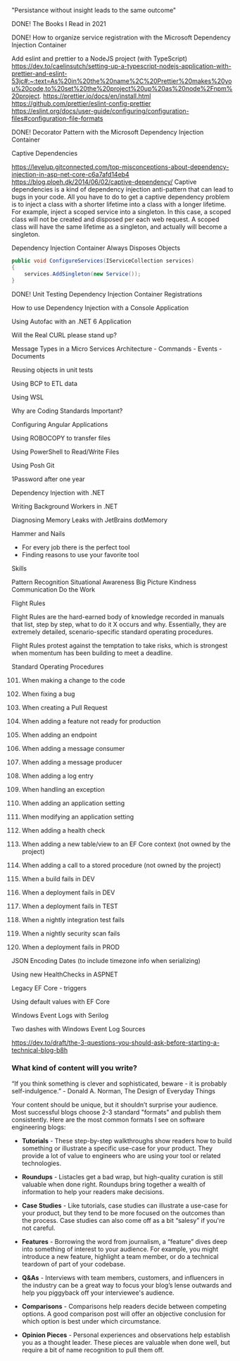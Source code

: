 "Persistance without insight leads to the same outcome"

DONE! The Books I Read in 2021

DONE! How to organize service registration with the Microsoft Dependency Injection Container


Add eslint and prettier to a NodeJS project (with TypeScript)
https://dev.to/caelinsutch/setting-up-a-typescript-nodejs-application-with-prettier-and-eslint-53jc#:~:text=As%20in%20the%20name%2C%20Prettier%20makes%20you%20code,to%20set%20the%20project%20up%20as%20node%2Fnpm%20project.
https://prettier.io/docs/en/install.html
https://github.com/prettier/eslint-config-prettier
https://eslint.org/docs/user-guide/configuring/configuration-files#configuration-file-formats

DONE! Decorator Pattern with the Microsoft Dependency Injection Container

Captive Dependencies

https://levelup.gitconnected.com/top-misconceptions-about-dependency-injection-in-asp-net-core-c6a7afd14eb4
https://blog.ploeh.dk/2014/06/02/captive-dependency/
Captive dependencies is a kind of dependency injection anti-pattern that can lead to bugs in your code.
All you have to do to get a captive dependency problem is to inject a class with a shorter lifetime into a class with a longer lifetime. For example, inject a scoped service into a singleton. In this case, a scoped class will not be created and disposed per each web request. A scoped class will have the same lifetime as a singleton, and actually will become a singleton.

Dependency Injection Container Always Disposes Objects

```C#
public void ConfigureServices(IServiceCollection services)
{
    services.AddSingleton(new Service());
}
```

DONE! Unit Testing Dependency Injection Container Registrations

How to use Dependency Injection with a Console Application

Using Autofac with an .NET 6 Application


Will the Real CURL please stand up?

Message Types in a Micro Services Architecture
    - Commands
    - Events
    - Documents

Reusing objects in unit tests

Using BCP to ETL data

Using WSL 

Why are Coding Standards Important?

Configuring Angular Applications




Using ROBOCOPY to transfer files

Using PowerShell to Read/Write Files

Using Posh Git

1Password after one year

Dependency Injection with .NET

Writing Background Workers in .NET

Diagnosing Memory Leaks with JetBrains dotMemory


Hammer and Nails
- For every job there is the perfect tool
- Finding reasons to use your favorite tool




Skills

Pattern Recognition
Situational Awareness
Big Picture
Kindness
Communication
Do the Work


Flight Rules

Flight Rules are the hard-earned body of knowledge recorded in manuals that list, step by step, what to do it X occurs and why. Essentially, they are extremely detailed, scenario-specific standard operating procedures.

Flight Rules protest against the temptation to take risks, which is strongest when momentum has been building to meet a deadline.

Standard Operating Procedures

101) When making a change to the code
102) When fixing a bug
103) When creating a Pull Request
104) When adding a feature not ready for production
105) When adding an endpoint
106) When adding a message consumer
107) When adding a message producer
108) When adding a log entry
109) When handling an exception
110) When adding an application setting
111) When modifying an application setting
112) When adding a health check
113) When adding a new table/view to an EF Core context (not owned by the project)
114) When adding a call to a stored procedure (not owned by the project)

201) When a build fails in DEV
202) When a deployment fails in DEV
203) When a deployment fails in TEST
204) When a nightly integration test fails
205) When a nightly security scan fails
206) When a deployment fails in PROD


JSON Encoding Dates (to include timezone info when serializing) 

Using new HealthChecks in ASPNET

Legacy EF Core - triggers

Using default values with EF Core

Windows Event Logs with Serilog

Two dashes with Windows Event Log Sources


https://dev.to/draft/the-3-questions-you-should-ask-before-starting-a-technical-blog-b8h

### What kind of content will you write?
“If you think something is clever and sophisticated, beware - it is probably self-indulgence.” - Donald A. Norman, The Design of Everyday Things

Your content should be unique, but it shouldn’t surprise your audience. Most successful blogs choose 2-3 standard "formats" and publish them consistently. Here are the most common formats I see on software engineering blogs:

+ **Tutorials** - These step-by-step walkthroughs show readers how to build something or illustrate a specific use-case for your product. They provide a lot of value to engineers who are using your tool or related technologies.

+ **Roundups** - Listacles get a bad wrap, but high-quality curation is still valuable when done right. Roundups bring together a wealth of information to help your readers make decisions.

+ **Case Studies** - Like tutorials, case studies can illustrate a use-case for your product, but they tend to be more focused on the outcomes than the process. Case studies can also come off as a bit “salesy” if you're not careful.

+ **Features** - Borrowing the word from journalism, a “feature” dives deep into something of interest to your audience. For example, you might introduce a new feature, highlight a team member, or do a technical teardown of part of your codebase.

+ **Q&As** - Interviews with team members, customers, and influencers in the industry can be a great way to focus your blog’s lense outwards and help you piggyback off your interviewee's audience.

+ **Comparisons** - Comparisons help readers decide between competing options. A good comparison post will offer an objective conclusion for which option is best under which circumstance.

+ **Opinion Pieces** - Personal experiences and observations help establish you as a thought leader. These pieces are valuable when done well, but require a bit of name recognition to pull them off.
